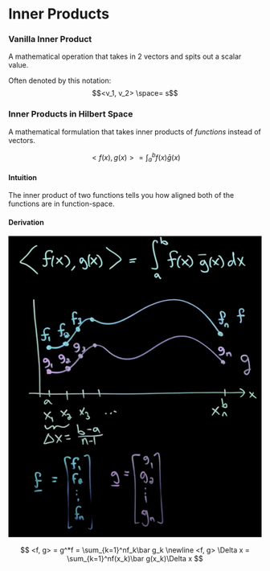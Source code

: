 # Inner Products

### Vanilla Inner Product

A mathematical operation that takes in 2 vectors and spits out a scalar value.

Often denoted by this notation:$$<v_1, v_2>  \space= s$$

### Inner Products in Hilbert Space

A mathematical formulation that takes inner products of _functions_ instead of vectors. 

$$
<f(x), g(x)> = \int_a^bf(x)\bar g(x)
$$

#### Intuition

The inner product of two functions tells you how aligned both of the functions are in function-space.

#### Derivation

![Discretized example with significant deltaX](../.gitbook/assets/image%20%2820%29.png)

$$
<f, g> = g^*f = \sum_{k=1}^nf_k\bar g_k \newline
<f, g> \Delta x = \sum_{k=1}^nf(x_k)\bar g(x_k)\Delta x
$$

